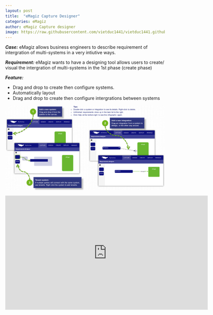 ```yaml
---
layout: post
title:  "eMagiz Capture Designer"
categories: eMagiz
author: eMagiz Capture designer 
image: https://raw.githubusercontent.com/vietduc1441/vietduc1441.github.io/master/img/Create_infographic_thumb.png
---
```


*__Case:__* eMagiz allows business engineers to describe requirement of intergration of multi-systems in a very intiutive ways. 

*__Requirement:__* eMagiz wants to have a designing tool allows users to create/ visual the intergration of multi-systems in the 1st phase (create phase)

*__Feature:__*

- Drag and drop to create then configure systems. 
- Automatically layout
- Drag and drop to create then configure intergrations between systems


![Create designer](https://raw.githubusercontent.com/vietduc1441/vietduc1441.github.io/master/img/Create_infographic.png "create designer")


<iframe width="640" height="360" src="https://www.youtube.com/embed/egeMht6AOOk?rel=0" frameborder="0" ></iframe>
